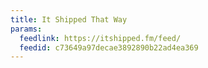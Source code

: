 ```yaml
---
title: It Shipped That Way
params:
  feedlink: https://itshipped.fm/feed/
  feedid: c73649a97decae3892890b22ad4ea369
---
```

